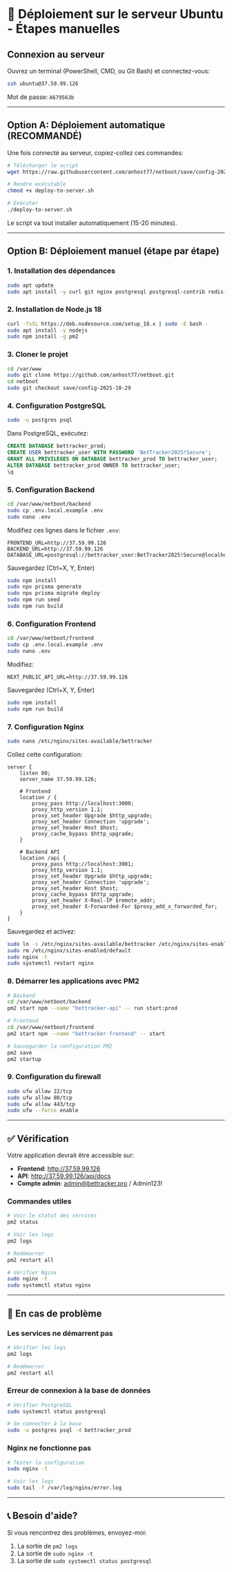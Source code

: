 # 🚀 Déploiement sur le serveur Ubuntu - Étapes manuelles

## Connexion au serveur

Ouvrez un terminal (PowerShell, CMD, ou Git Bash) et connectez-vous:

```bash
ssh ubuntu@37.59.99.126
```

Mot de passe: `A679563b`

---

## Option A: Déploiement automatique (RECOMMANDÉ)

Une fois connecté au serveur, copiez-collez ces commandes:

```bash
# Télécharger le script
wget https://raw.githubusercontent.com/anhost77/netboot/save/config-2025-10-29/deploy-to-server.sh

# Rendre exécutable
chmod +x deploy-to-server.sh

# Exécuter
./deploy-to-server.sh
```

Le script va tout installer automatiquement (15-20 minutes).

---

## Option B: Déploiement manuel (étape par étape)

### 1. Installation des dépendances

```bash
sudo apt update
sudo apt install -y curl git nginx postgresql postgresql-contrib redis-server
```

### 2. Installation de Node.js 18

```bash
curl -fsSL https://deb.nodesource.com/setup_18.x | sudo -E bash -
sudo apt install -y nodejs
sudo npm install -g pm2
```

### 3. Cloner le projet

```bash
cd /var/www
sudo git clone https://github.com/anhost77/netboot.git
cd netboot
sudo git checkout save/config-2025-10-29
```

### 4. Configuration PostgreSQL

```bash
sudo -u postgres psql
```

Dans PostgreSQL, exécutez:

```sql
CREATE DATABASE bettracker_prod;
CREATE USER bettracker_user WITH PASSWORD 'BetTracker2025!Secure';
GRANT ALL PRIVILEGES ON DATABASE bettracker_prod TO bettracker_user;
ALTER DATABASE bettracker_prod OWNER TO bettracker_user;
\q
```

### 5. Configuration Backend

```bash
cd /var/www/netboot/backend
sudo cp .env.local.example .env
sudo nano .env
```

Modifiez ces lignes dans le fichier `.env`:
```env
FRONTEND_URL=http://37.59.99.126
BACKEND_URL=http://37.59.99.126
DATABASE_URL=postgresql://bettracker_user:BetTracker2025!Secure@localhost:5432/bettracker_prod
```

Sauvegardez (Ctrl+X, Y, Enter)

```bash
sudo npm install
sudo npx prisma generate
sudo npx prisma migrate deploy
sudo npm run seed
sudo npm run build
```

### 6. Configuration Frontend

```bash
cd /var/www/netboot/frontend
sudo cp .env.local.example .env
sudo nano .env
```

Modifiez:
```env
NEXT_PUBLIC_API_URL=http://37.59.99.126
```

Sauvegardez (Ctrl+X, Y, Enter)

```bash
sudo npm install
sudo npm run build
```

### 7. Configuration Nginx

```bash
sudo nano /etc/nginx/sites-available/bettracker
```

Collez cette configuration:

```nginx
server {
    listen 80;
    server_name 37.59.99.126;

    # Frontend
    location / {
        proxy_pass http://localhost:3000;
        proxy_http_version 1.1;
        proxy_set_header Upgrade $http_upgrade;
        proxy_set_header Connection 'upgrade';
        proxy_set_header Host $host;
        proxy_cache_bypass $http_upgrade;
    }

    # Backend API
    location /api {
        proxy_pass http://localhost:3001;
        proxy_http_version 1.1;
        proxy_set_header Upgrade $http_upgrade;
        proxy_set_header Connection 'upgrade';
        proxy_set_header Host $host;
        proxy_cache_bypass $http_upgrade;
        proxy_set_header X-Real-IP $remote_addr;
        proxy_set_header X-Forwarded-For $proxy_add_x_forwarded_for;
    }
}
```

Sauvegardez et activez:

```bash
sudo ln -s /etc/nginx/sites-available/bettracker /etc/nginx/sites-enabled/
sudo rm /etc/nginx/sites-enabled/default
sudo nginx -t
sudo systemctl restart nginx
```

### 8. Démarrer les applications avec PM2

```bash
# Backend
cd /var/www/netboot/backend
pm2 start npm --name "bettracker-api" -- run start:prod

# Frontend
cd /var/www/netboot/frontend
pm2 start npm --name "bettracker-frontend" -- start

# Sauvegarder la configuration PM2
pm2 save
pm2 startup
```

### 9. Configuration du firewall

```bash
sudo ufw allow 22/tcp
sudo ufw allow 80/tcp
sudo ufw allow 443/tcp
sudo ufw --force enable
```

---

## ✅ Vérification

Votre application devrait être accessible sur:

- **Frontend**: http://37.59.99.126
- **API**: http://37.59.99.126/api/docs
- **Compte admin**: admin@bettracker.pro / Admin123!

### Commandes utiles

```bash
# Voir le statut des services
pm2 status

# Voir les logs
pm2 logs

# Redémarrer
pm2 restart all

# Vérifier Nginx
sudo nginx -t
sudo systemctl status nginx
```

---

## 🐛 En cas de problème

### Les services ne démarrent pas

```bash
# Vérifier les logs
pm2 logs

# Redémarrer
pm2 restart all
```

### Erreur de connexion à la base de données

```bash
# Vérifier PostgreSQL
sudo systemctl status postgresql

# Se connecter à la base
sudo -u postgres psql -d bettracker_prod
```

### Nginx ne fonctionne pas

```bash
# Tester la configuration
sudo nginx -t

# Voir les logs
sudo tail -f /var/log/nginx/error.log
```

---

## 📞 Besoin d'aide?

Si vous rencontrez des problèmes, envoyez-moi:
1. La sortie de `pm2 logs`
2. La sortie de `sudo nginx -t`
3. La sortie de `sudo systemctl status postgresql`
